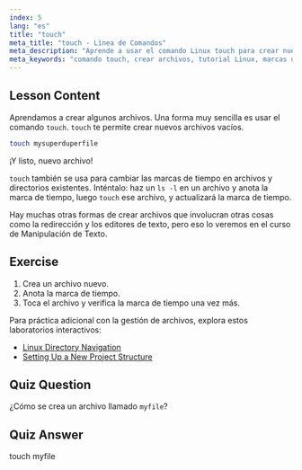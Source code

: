 ```yaml
---
index: 5
lang: "es"
title: "touch"
meta_title: "touch - Línea de Comandos"
meta_description: "Aprende a usar el comando Linux touch para crear nuevos archivos y actualizar marcas de tiempo. Esta guía amigable para principiantes te ayuda a entender la gestión de archivos."
meta_keywords: "comando touch, crear archivos, tutorial Linux, marcas de tiempo de archivos, Linux para principiantes, guía Linux, comandos básicos"
---
```


## Lesson Content

Aprendamos a crear algunos archivos. Una forma muy sencilla es usar el comando `touch`. `touch` te permite crear nuevos archivos vacíos.

```bash
touch mysuperduperfile
```

¡Y listo, nuevo archivo!

`touch` también se usa para cambiar las marcas de tiempo en archivos y directorios existentes. Inténtalo: haz un `ls -l` en un archivo y anota la marca de tiempo, luego `touch` ese archivo, y actualizará la marca de tiempo.

Hay muchas otras formas de crear archivos que involucran otras cosas como la redirección y los editores de texto, pero eso lo veremos en el curso de Manipulación de Texto.

## Exercise

1. Crea un archivo nuevo.
2. Anota la marca de tiempo.
3. Toca el archivo y verifica la marca de tiempo una vez más.

Para práctica adicional con la gestión de archivos, explora estos laboratorios interactivos:

- [Linux Directory Navigation](https://labex.io/es/labs/linux-directory-navigation-387844)
- [Setting Up a New Project Structure](https://labex.io/es/labs/linux-setting-up-a-new-project-structure-387859)

## Quiz Question

¿Cómo se crea un archivo llamado `myfile`?

## Quiz Answer

touch myfile
